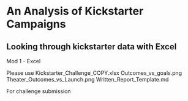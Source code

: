 # An Analysis of Kickstarter Campaigns
## Looking through kickstarter data with Excel
Mod 1 - Excel


Please use
Kickstarter_Challenge_COPY.xlsx
Outcomes_vs_goals.png
Theater_Outcomes_vs_Launch.png
Written_Report_Template.md

For challenge submission
